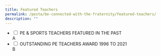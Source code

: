 ```yaml
---
title: Featured Teachers
permalink: /pesta/be-connected-with-the-fraternity/featured-teachers/
description: ""
---
```

<ul class="jekyllcodex_accordion">
  <li>
    <input type="checkbox" id="accordion4">
    <label for="accordion4">PE & SPORTS TEACHERS FEATURED IN THE PAST</label>
    <div>
      A
    </div>
	</li>  
  <li>
    <input type="checkbox" id="accordion5">
    <label for="accordion5">OUTSTANDING PE TEACHERS AWARD 1996 TO 2021</label>
    <div>
      B
    </div>
  </li>
</ul>
